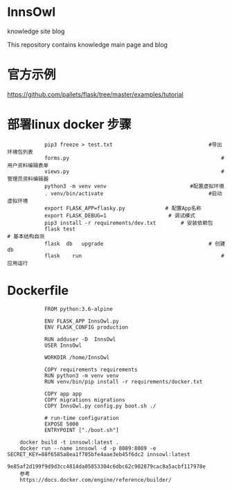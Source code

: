
InnsOwl
======

knowledge site blog

This repository contains knowledge main page and blog


# 官方示例
   https://github.com/pallets/flask/tree/master/examples/tutorial


# 部署linux docker  步骤
                pip3 freeze > test.txt                               #导出环境包列表
                forms.py                                                 #用户资料编辑表单
                views.py                                                 # 管理员资料编辑器
                python3 -m venv venv                           #配置虚拟环境
                . venv/bin/activate                                  #启动虚拟环境
                export FLASK_APP=flasky.py             # 配置App名称
                export FLASK_DEBUG=1                    # 调试模式
                pip3 install -r requirements/dev.txt        # 安装依赖包
                flask test                                                 # 基本结构自测
                flask  db   upgrade                                  # 创建db
                flask    run                                             # 应用运行
                
# Dockerfile
                FROM python:3.6-alpine

                ENV FLASK_APP InnsOwl.py
                ENV FLASK_CONFIG production

                RUN adduser -D  InnsOwl
                USER InnsOwl

                WORKDIR /home/InnsOwl

                COPY requirements requirements
                RUN python3 -m venv venv
                RUN venv/bin/pip install -r requirements/docker.txt

                COPY app app
                COPY migrations migrations
                COPY InnsOwl.py config.py boot.sh ./

                # run-time configuration
                EXPOSE 5000
                ENTRYPOINT ["./boot.sh"]

        docker build -t innsowl:latest .
        docker run --name innsowl -d -p 8089:8089 -e SECRET_KEY=88f6585a8ea1f705bfe4aae3eb45f6dc2 innsowl:latest
                9e85af2d199f9d9d3cc4814da05853304c6dbc62c902879cac8a5acbf117978e
        参考
        https://docs.docker.com/engine/reference/builder/
